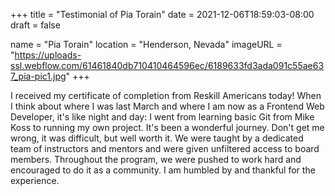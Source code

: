 +++
title = "Testimonial of Pia Torain"
date = 2021-12-06T18:59:03-08:00
draft = false

name = "Pia Torain"
location = "Henderson, Nevada"
imageURL = "https://uploads-ssl.webflow.com/61461840db710410464596ec/6189633fd3ada091c55ae637_pia-pic1.jpg"
+++

I received my certificate of completion from Reskill Americans today! When I think about where I was last March and where I am now as a Frontend Web Developer, it's like night and day: I went from learning basic Git from Mike Koss to running my own project. It's been a wonderful journey. Don't get me wrong, it was difficult, but well worth it. We were taught by a dedicated team of instructors and mentors and were given unfiltered access to board members. Throughout the program, we were pushed to work hard and encouraged to do it as a community. I am humbled by and thankful for the experience.
